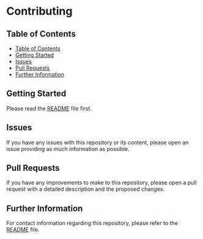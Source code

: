 # Contributing

## Table of Contents

- [Table of Contents](#table-of-contents)
- [Getting Started](#getting-started)
- [Issues](#issues)
- [Pull Requests](#pull-requests)
- [Further Information](#further-information)

## Getting Started

Please read the [README](README.md#getting-started) file first.

## Issues

If you have any issues with this repository or its content, please open an issue providing as much information as possible.

## Pull Requests

If you have any improvements to make to this repository, please open a pull request with a detailed description and the proposed changes.

## Further Information

For contact information regarding this repository, please refer to the [README](README.md#contributing) file.